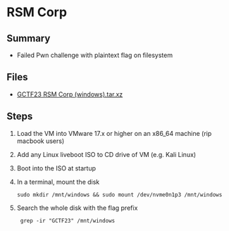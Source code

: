 # RSM Corp

## Summary

- Failed Pwn challenge with plaintext flag on filesystem

## Files

- [GCTF23 RSM Corp (windows).tar.xz](https://drive.google.com/file/d/1tgVhHse-NMjX7dQdeeIYFP2hUFAldAZ3/view)

## Steps

1. Load the VM into VMware 17.x or higher on an x86_64 machine (rip macbook users)
2. Add any Linux liveboot ISO to CD drive of VM (e.g. Kali Linux)
3. Boot into the ISO at startup
4. In a terminal, mount the disk

    ```shell
    sudo mkdir /mnt/windows && sudo mount /dev/nvme0n1p3 /mnt/windows
    ```

5. Search the whole disk with the flag prefix

   ```shell
    grep -ir "GCTF23" /mnt/windows
   ```
